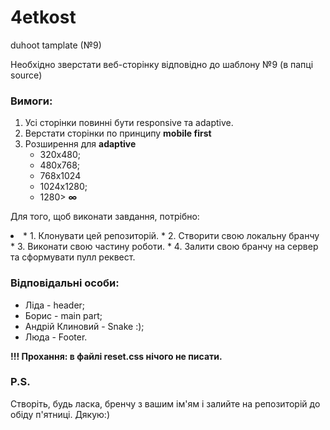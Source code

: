# 4etkost
duhoot tamplate (№9)

Необхідно зверстати веб-сторінку відповідно до шаблону №9 (в папці source)
### Вимоги:
1. Усі сторінки повинні бути responsive та adaptive.
2. Верстати сторінки по принципу **mobile first**
3. Розширення для **adaptive**
    - 320х480;
    - 480х768;
    - 768х1024
    - 1024х1280;
    - 1280&gt; **&infin;**

Для того, щоб виконати завдання, потрібно:
<li>
* 1. Клонувати цей репозиторій.
* 2. Створити свою локальну бранчу
* 3. Виконати свою частину роботи.
* 4. Залити свою бранчу на сервер та сформувати пулл реквест.

### Відповідальні особи:
- Ліда - header;
- Борис - main part;
- Андрій Клиновий - Snake :); 
- Люда - Footer.

**!!! Прохання: в файлі reset.css нічого не писати.**

### P.S.
Створіть, будь ласка, бренчу з вашим ім'ям і залийте на репозиторій до обіду п'ятниці. Дякую:)
